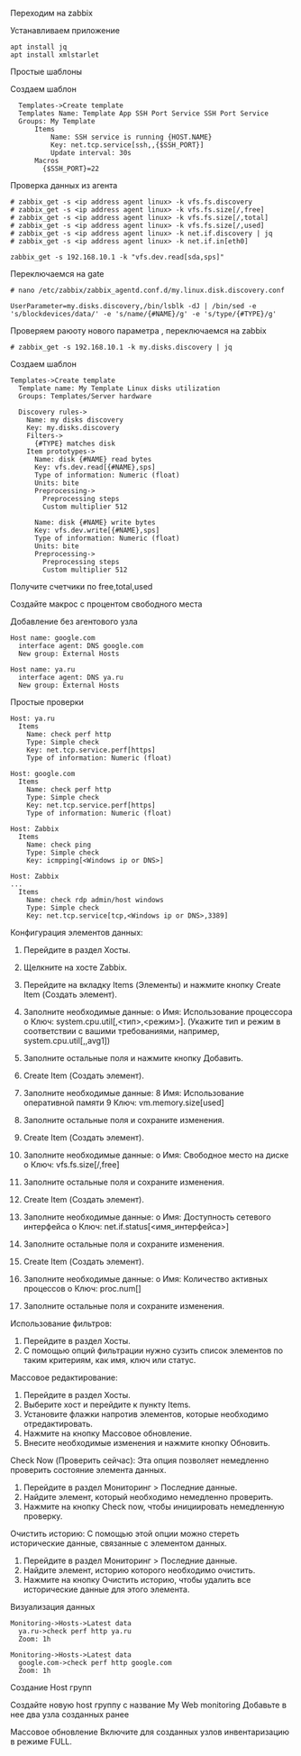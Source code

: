 Переходим на zabbix

Устанавливаем приложение
```
apt install jq
apt install xmlstarlet
```

Простые шаблоны

Создаем шаблон 

```
  Templates->Create template
  Templates Name: Template App SSH Port Service SSH Port Service
  Groups: My Template
      Items
          Name: SSH service is running {HOST.NAME}
          Key: net.tcp.service[ssh,,{$SSH_PORT}]
          Update interval: 30s
      Macros
        {$SSH_PORT}=22
```
Проверка данных из агента

```
# zabbix_get -s <ip address agent linux> -k vfs.fs.discovery
# zabbix_get -s <ip address agent linux> -k vfs.fs.size[/,free]
# zabbix_get -s <ip address agent linux> -k vfs.fs.size[/,total]
# zabbix_get -s <ip address agent linux> -k vfs.fs.size[/,used]
# zabbix_get -s <ip address agent linux> -k net.if.discovery | jq
# zabbix_get -s <ip address agent linux> -k net.if.in[eth0]

```
```
zabbix_get -s 192.168.10.1 -k "vfs.dev.read[sda,sps]"
```

Переключаемся на gate
```
# nano /etc/zabbix/zabbix_agentd.conf.d/my.linux.disk.discovery.conf
```
```
UserParameter=my.disks.discovery,/bin/lsblk -dJ | /bin/sed -e 's/blockdevices/data/' -e 's/name/{#NAME}/g' -e 's/type/{#TYPE}/g'
```
Проверяем раюоту нового параметра , переключаемся на zabbix

```
# zabbix_get -s 192.168.10.1 -k my.disks.discovery | jq
```
Создаем шаблон 

```
Templates->Create template
  Template name: My Template Linux disks utilization
  Groups: Templates/Server hardware

  Discovery rules->
    Name: my disks discovery
    Key: my.disks.discovery
    Filters->
      {#TYPE} matches disk
    Item prototypes->
      Name: disk {#NAME} read bytes
      Key: vfs.dev.read[{#NAME},sps]
      Type of information: Numeric (float)
      Units: bite
      Preprocessing->
        Preprocessing steps
        Custom multiplier 512

      Name: disk {#NAME} write bytes
      Key: vfs.dev.write[{#NAME},sps]
      Type of information: Numeric (float)
      Units: bite
      Preprocessing->
        Preprocessing steps
        Custom multiplier 512
```



Получите счетчики по free,total,used

Создайте макрос с процентом свободного места

Добавление без агентового узла 

```
Host name: google.com
  interface agent: DNS google.com
  New group: External Hosts
```

```
Host name: ya.ru
  interface agent: DNS ya.ru
  New group: External Hosts
```



Простые проверки

```
Host: ya.ru
  Items 
    Name: check perf http
    Type: Simple check
    Key: net.tcp.service.perf[https]
    Type of information: Numeric (float)

```
```
Host: google.com
  Items 
    Name: check perf http
    Type: Simple check
    Key: net.tcp.service.perf[https]
    Type of information: Numeric (float)

```
```
Host: Zabbix
  Items
    Name: check ping
    Type: Simple check
    Key: icmpping[<Windows ip or DNS>]

```

```
Host: Zabbix
...
  Items
    Name: check rdp admin/host windows
    Type: Simple check
    Key: net.tcp.service[tcp,<Windows ip or DNS>,3389]
```
Конфигурация элементов данных:

1.	Перейдите в раздел  Хосты.
2.	Щелкните на хосте Zabbix.
3.	Перейдите на вкладку Items (Элементы) и нажмите кнопку Create Item (Создать элемент).
4.	Заполните необходимые данные:
o	Имя: Использование процессора
o	Ключ: system.cpu.util[,<тип>,<режим>]. (Укажите тип и режим в соответствии с вашими требованиями, например, system.cpu.util[,,avg1])
5.	Заполните остальные поля и нажмите кнопку Добавить.

6.	Create Item (Создать элемент).
7.	Заполните необходимые данные:
8	Имя: Использование оперативной памяти
9	Ключ: vm.memory.size[used]
10.	Заполните остальные поля и сохраните изменения.

11.	 Create Item (Создать элемент).
12.	Заполните необходимые данные:
o	Имя: Свободное место на диске
o	Ключ: vfs.fs.size[/,free]
13.	Заполните остальные поля и сохраните изменения.

14.	 Create Item (Создать элемент).
15.	Заполните необходимые данные:
o	Имя: Доступность сетевого интерфейса
o	Ключ: net.if.status[<имя_интерфейса>]
16.	Заполните остальные поля и сохраните изменения.

17. Create Item (Создать элемент).
18.	Заполните необходимые данные:
o	Имя: Количество активных процессов
o	Ключ: proc.num[]
19.	Заполните остальные поля и сохраните изменения.

Использование фильтров:


1.	Перейдите в раздел  Хосты.
2.	С помощью опций фильтрации нужно сузить список элементов по таким критериям, как имя, ключ или статус.

Массовое редактирование:


1.	Перейдите в раздел  Хосты.
2.	Выберите хост и перейдите к пункту Items.
3.	Установите флажки напротив элементов, которые необходимо отредактировать.
4.	Нажмите на кнопку Массовое обновление.
5.	Внесите необходимые изменения и нажмите кнопку Обновить.

Check Now (Проверить сейчас): Эта опция позволяет немедленно проверить состояние элемента данных.


1.	Перейдите в раздел Мониторинг > Последние данные.
2.	Найдите элемент, который необходимо немедленно проверить.
3.	Нажмите на кнопку Check now, чтобы инициировать немедленную проверку.


Очистить историю: С помощью этой опции можно стереть исторические данные, связанные с элементом данных.


1.	Перейдите в раздел Мониторинг > Последние данные.
2.	Найдите элемент, историю которого необходимо очистить.
3.	Нажмите на кнопку Очистить историю, чтобы удалить все исторические данные для этого элемента.


Визуализация данных

```
Monitoring->Hosts->Latest data
  ya.ru->check perf http ya.ru
  Zoom: 1h
```
```
Monitoring->Hosts->Latest data
  google.com->check perf http google.com
  Zoom: 1h
```
Создание Host групп

Создайте новую host группу с название My Web monitoring
Добавьте в нее два узла созданных ранее


Массовое обновление
Включите для созданных узлов инвентаризацию в режиме FULL.
